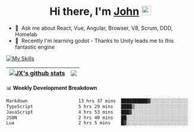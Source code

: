 <div align="center">
   <h1>Hi there, I'm <a href="https://www.linkedin.com/in/john-x-b26a9b251/">John</a> <img src="https://media.giphy.com/media/hvRJCLFzcasrR4ia7z/giphy.gif" width="25px"> </h1>
</div>



- 💬 &nbsp;Ask me about React, Vue, Angular, Browser, V8, Scrum, DDD, Homelab
- 📖 &nbsp;Recently I'm learning godot - Thanks to Unity leads me to this fantastic engine
<!-- - 📫 &nbsp;How to reach me: [LinkedIn](https://www.linkedin.com/in/john-x-b26a9b251/) -->


<!-- - 🔭 &nbsp;I’m currently working on [Ploger](https://www.github-trends.dev/) & [GitHub Ranking](https://www.github-ranking.dev/) -->
<!-- - ✍️ &nbsp;I blog here: [attackonmorty.com](https://www.attackonmorty.com/) -->

[![My Skills](https://skillicons.dev/icons?i=angular,vue,react,electron,lit,nextjs,tailwind,cs,dotnet,java,spring,azure,terraform,docker,kubernetes)](https://skillicons.dev)

| <a href="https://github.com/anuraghazra/github-readme-stats"><img align="center" src="https://git-stats-navy.vercel.app/api?username=johnxu16&show_icons=true&include_all_commits=true&theme=buefy&hide_border=true" alt="JX's github stats" /></a> | <a href="https://github.com/anuraghazra/github-readme-stats"><img align="center" src="https://git-stats-navy.vercel.app/api/top-langs/?username=johnxu16&layout=compact&theme=buefy&hide_border=true" /></a> |
| ------------- | ------------- |

📊 **Weekly Development Breakdown**
<!--START_SECTION:waka-->

```txt
Markdown                   13 hrs 37 mins  ██████████▓░░░░░░░░░░░░░░   42.10 %
TypeScript                 5 hrs 29 mins   ████▒░░░░░░░░░░░░░░░░░░░░   16.97 %
JavaScript                 4 hrs 53 mins   ███▓░░░░░░░░░░░░░░░░░░░░░   15.14 %
JSON                       2 hrs 40 mins   ██░░░░░░░░░░░░░░░░░░░░░░░   08.25 %
Lua                        2 hrs 5 mins    █▓░░░░░░░░░░░░░░░░░░░░░░░   06.49 %
```

<!--END_SECTION:waka-->

<!--
[![John's github stats](https://github-readme-stats-johnxu77.vercel.app/api?username=johnxu16&theme=dark)](https://github.com/johnxu77/github-readme-stats)
-->

<!-- 📙 **Blog Posts** -->
<!-- BLOG-POST-LIST:START -->
<!-- BLOG-POST-LIST:END -->
